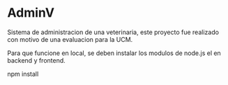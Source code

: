 # AdminV
Sistema de administracion de una veterinaria, este proyecto fue realizado con motivo de una evaluacion para la UCM.


Para que funcione en local, se deben instalar los modulos de node.js el en backend y frontend.

npm install
